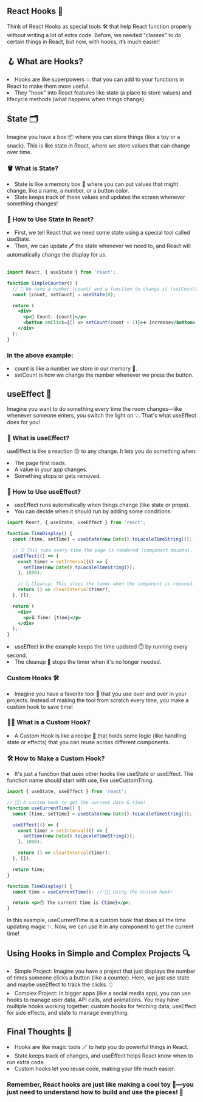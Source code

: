 

## React Hooks 🎣

Think of React Hooks as special tools 🛠️ that help React function properly without writing a lot of extra code. Before, we needed "classes" to do certain things in React, but now, with hooks, it’s much easier!

## 🪝 What are Hooks?

<li>Hooks are like superpowers 💥 that you can add to your functions in React to make them more useful.</li>

<li>They "hook" into React features like state (a place to store values) and lifecycle methods (what happens when things change).
</li>

## State 🗂️

Imagine you have a box 📦 where you can store things (like a toy or a snack). This is like state in React, where we store values that can change over time.

### 🪣 What is State?
<li>State is like a memory box 🧠 where you can put values that might change, like a name, a number, or a button color.</li>

<li>State keeps track of these values and updates the screen whenever something changes!</li>

### 🧸 How to Use State in React?

<li>
  First, we tell React that we need some state using a special tool called useState.
</li>
<li>
  Then, we can update 🖊️ the state whenever we need to, and React will automatically change the display for us.
</li>
<br/>

```jsx
import React, { useState } from 'react';

function SimpleCounter() {
  // 🎲 We have a number (count) and a function to change it (setCount)
  const [count, setCount] = useState(0); 

  return (
    <div>
      <p>🚀 Count: {count}</p>
      <button onClick={() => setCount(count + 1)}>➕ Increase</button>
    </div>
  );
}

```
### In the above example:
<li> count is like a number we store in our memory 🧠.</li>
<li>setCount is how we change the number whenever we press the button.</li>


## useEffect 🔄

Imagine you want to do something every time the room changes—like whenever someone enters, you switch the light on 💡. That's what useEffect does for you!

### 🔔 What is useEffect?

useEffect is like a reaction 😲 to any change. It lets you do something when:
<li>The page first loads.</li>
<li>A value in your app changes.</li>
<li>Something stops or gets removed.</li>


### 🔄 How to Use useEffect?

<li>useEffect runs automatically when things change (like state or props).</li>
<li>You can decide when it should run by adding some conditions.</li>

```jsx
import React, { useState, useEffect } from 'react';

function TimeDisplay() {
  const [time, setTime] = useState(new Date().toLocaleTimeString());

  // ⏰ This runs every time the page is rendered (component mounts).
  useEffect(() => {
    const timer = setInterval(() => {
      setTime(new Date().toLocaleTimeString());
    }, 1000);

    // 🚪 Cleanup: This stops the timer when the component is removed.
    return () => clearInterval(timer);
  }, []);

  return (
    <div>
      <p>⏳ Time: {time}</p>
    </div>
  );
}

```
<li>useEffect in the example keeps the time updated ⏱️ by running every second.</li>
<li>The cleanup 🧹 stops the timer when it's no longer needed.</li>

### Custom Hooks 🛠️

<li>Imagine you have a favorite tool 🔧 that you use over and over in your projects. Instead of making the tool from scratch every time, you make a custom hook to save time!</li>

### 🧑‍🍳 What is a Custom Hook?

<li>A Custom Hook is like a recipe 🍲 that holds some logic (like handling state or effects)     that you can reuse across different components.</li>

### 🛠️ How to Make a Custom Hook?

<li>It's just a function that uses other hooks like useState or useEffect.
  The function name   should start with use, like useCustomThing.</li>

```jsx
import { useState, useEffect } from 'react';

// 👨‍🍳 A custom hook to get the current date & time!
function useCurrentTime() {
  const [time, setTime] = useState(new Date().toLocaleTimeString());

  useEffect(() => {
    const timer = setInterval(() => {
      setTime(new Date().toLocaleTimeString());
    }, 1000);

    return () => clearInterval(timer);
  }, []);

  return time;
}

function TimeDisplay() {
  const time = useCurrentTime(); // 👨‍💻 Using the custom hook!

  return <p>🕒 The current time is {time}</p>;
}

```

In this example, useCurrentTime is a custom hook that does all the time updating magic ✨. Now, we can use it in any component to get the current time!

## Using Hooks in Simple and Complex Projects 🔍

<li>Simple Project: Imagine you have a project that just displays the number of times someone clicks a button (like a counter). Here, we just use state and maybe useEffect to track the clicks. 🖱️</li>

<li>Complex Project: In bigger apps (like a social media app), you can use hooks to manage user data, API calls, and animations. You may have multiple hooks working together: custom hooks for fetching data, useEffect for side effects, and state to manage everything.</li>

## Final Thoughts 🧠

<li>Hooks are like magic tools 🪄 to help you do powerful things in React.</li>
<li>State keeps track of changes, and useEffect helps React know when to run extra code.</li>
<li>Custom hooks let you reuse code, making your life much easier.</li>

### Remember, React hooks are just like making a cool toy 🧸—you just need to understand how to build and use the pieces! 🎉
